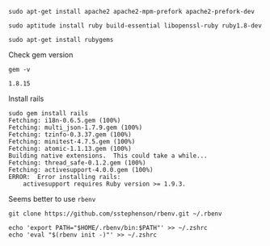     sudo apt-get install apache2 apache2-mpm-prefork apache2-prefork-dev

    sudo aptitude install ruby build-essential libopenssl-ruby ruby1.8-dev
    
    sudo apt-get install rubygems
    
Check gem version

    gem -v
    
    1.8.15        

Install rails

    sudo gem install rails
    Fetching: i18n-0.6.5.gem (100%)
    Fetching: multi_json-1.7.9.gem (100%)
    Fetching: tzinfo-0.3.37.gem (100%)
    Fetching: minitest-4.7.5.gem (100%)
    Fetching: atomic-1.1.13.gem (100%)
    Building native extensions.  This could take a while...
    Fetching: thread_safe-0.1.2.gem (100%)
    Fetching: activesupport-4.0.0.gem (100%)
    ERROR:  Error installing rails:
    	activesupport requires Ruby version >= 1.9.3.

Seems better to use `rbenv`

    git clone https://github.com/sstephenson/rbenv.git ~/.rbenv

    echo 'export PATH="$HOME/.rbenv/bin:$PATH"' >> ~/.zshrc
    echo 'eval "$(rbenv init -)"' >> ~/.zshrc

